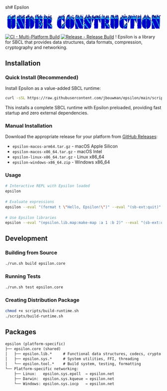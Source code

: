 sh# Epsilon

![Under Construction](construction.gif)

[![CI - Multi-Platform Build](https://github.com/jbouwman/epsilon/actions/workflows/ci.yml/badge.svg)](https://github.com/jbouwman/epsilon/actions/workflows/ci.yml)
[![Release - Release Build](https://github.com/jbouwman/epsilon/actions/workflows/release.yml/badge.svg)](https://github.com/jbouwman/epsilon/actions/workflows/release.yml)
!
Epsilon is a library for SBCL that provides data structures, data formats, compression, cryptography and networking.

## Installation

### Quick Install (Recommended)

Install Epsilon as a value-added SBCL runtime:

```bash
curl -sSL https://raw.githubusercontent.com/jbouwman/epsilon/main/scripts/install.sh | bash
```

This installs a complete SBCL runtime with Epsilon preloaded, providing fast startup and zero external dependencies.

### Manual Installation

Download the appropriate release for your platform from [GitHub Releases](https://github.com/jbouwman/epsilon/releases):
- `epsilon-macos-arm64.tar.gz` - macOS Apple Silicon
- `epsilon-macos-x86_64.tar.gz` - macOS Intel  
- `epsilon-linux-x86_64.tar.gz` - Linux x86_64
- `epsilon-windows-x86_64.zip` - Windows x86_64

### Usage

```bash
# Interactive REPL with Epsilon loaded
epsilon

# Evaluate expressions
epsilon --eval "(format t \"Hello, Epsilon!\")" --eval "(sb-ext:quit)"

# Use Epsilon libraries
epsilon --eval "(epsilon.lib.map:make-map :a 1 :b 2)" --eval "(sb-ext:quit)"
```

## Development

### Building from Source

```bash
./run.sh build epsilon.core
```

### Running Tests

```bash
./run.sh test epsilon.core
```

### Creating Distribution Package

```bash
chmod +x scripts/build-runtime.sh
./scripts/build-runtime.sh
```

## Packages

```
epsilon (platform-specific)
├── epsilon.core (shared)
│   ├── epsilon.lib.*     # Functional data structures, codecs, crypto
│   ├── epsilon.sys.*     # System utilities, FFI, threading
│   └── epsilon.tool.*    # Build system, testing, formatting
└── Platform-specific networking:
    ├── Linux:   epsilon.sys.epoll  → epsilon.net
    ├── Darwin:  epsilon.sys.kqueue → epsilon.net
    └── Windows: epsilon.sys.iocp   → epsilon.net
```
